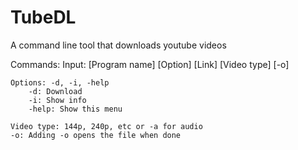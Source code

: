 # TubeDL
A command line tool that downloads youtube videos

Commands:
    Input: [Program name] [Option] [Link] [Video type] [-o]

    Options: -d, -i, -help
        -d: Download
        -i: Show info
        -help: Show this menu

    Video type: 144p, 240p, etc or -a for audio
    -o: Adding -o opens the file when done
